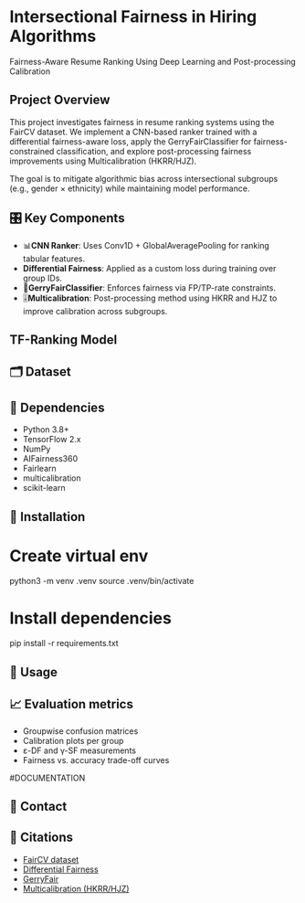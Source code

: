 # Intersectional Fairness in Hiring Algorithms 

Fairness-Aware Resume Ranking Using Deep Learning and Post-processing Calibration

## Project Overview
This project investigates fairness in resume ranking systems using the FairCV dataset. We implement a CNN-based ranker trained with a differential fairness-aware loss, apply the GerryFairClassifier for fairness-constrained classification, and explore post-processing fairness improvements using Multicalibration (HKRR/HJZ).

The goal is to mitigate algorithmic bias across intersectional subgroups (e.g., gender × ethnicity) while maintaining model performance.

## 🎛️ Key Components

- 📊**CNN Ranker**: Uses Conv1D + GlobalAveragePooling for ranking tabular features.
- **Differential Fairness**: Applied as a custom loss during training over group IDs.
- 📖**GerryFairClassifier**: Enforces fairness via FP/TP-rate constraints.
- 🎚️**Multicalibration**: Post-processing method using HKRR and HJZ to improve calibration across subgroups.


## TF-Ranking Model


## 🗂️ Dataset


## 🧰 Dependencies
- Python 3.8+
- TensorFlow 2.x
- NumPy
- AIFairness360
- Fairlearn
- multicalibration
- scikit-learn

## 🔌 Installation

# Create virtual env
python3 -m venv .venv
source .venv/bin/activate

# Install dependencies
pip install -r requirements.txt


## 	🔑 Usage


## 📈 Evaluation metrics
- Groupwise confusion matrices
- Calibration plots per group
- ε-DF and γ-SF measurements
- Fairness vs. accuracy trade-off curves

#DOCUMENTATION

## 📠 Contact


## 💐 Citations
- [FairCV dataset](https://arxiv.org/abs/2112.01477)
- [Differential Fairness](https://arxiv.org/abs/2106.09276)
- [GerryFair](https://github.com/algofairness/gerryfair)
- [Multicalibration (HKRR/HJZ)](https://arxiv.org/abs/1807.06209)
